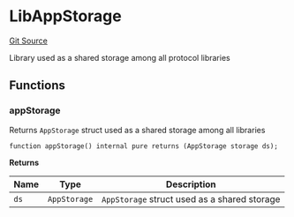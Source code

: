 # LibAppStorage
[Git Source](https://github.com/ubiquity/ubiquity-dollar/blob/940040226cc8480b0e7aa65d1592259dfcf013ef/src/dollar/libraries/LibAppStorage.sol)

Library used as a shared storage among all protocol libraries


## Functions
### appStorage

Returns `AppStorage` struct used as a shared storage among all libraries


```solidity
function appStorage() internal pure returns (AppStorage storage ds);
```
**Returns**

|Name|Type|Description|
|----|----|-----------|
|`ds`|`AppStorage`|`AppStorage` struct used as a shared storage|


